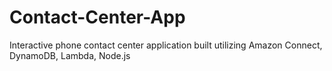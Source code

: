 # Contact-Center-App
Interactive phone contact center application built utilizing Amazon Connect, DynamoDB, Lambda, Node.js
